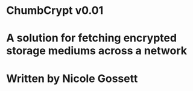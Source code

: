 # ChumbCrypt v0.01
# A solution for fetching encrypted storage mediums across a network
# Written by Nicole Gossett

